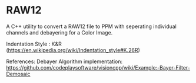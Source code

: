 # RAW12
A C++ utility to convert a RAW12 file to PPM with seperating individual channels and debayering for a Color Image.

Indentation Style : K&R (https://en.wikipedia.org/wiki/Indentation_style#K.26R)


References:
Debayer Algorithm implementation: https://github.com/codeplaysoftware/visioncpp/wiki/Example:-Bayer-Filter-Demosaic
